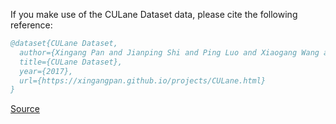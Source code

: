 If you make use of the CULane Dataset data, please cite the following reference:

``` bibtex 
@dataset{CULane Dataset,
  author={Xingang Pan and Jianping Shi and Ping Luo and Xiaogang Wang and Xiaoou Tang},
  title={CULane Dataset},
  year={2017},
  url={https://xingangpan.github.io/projects/CULane.html}
}
```

[Source](https://xingangpan.github.io/projects/CULane.html)